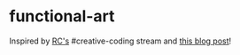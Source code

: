 # functional-art

Inspired by [RC's](tab:https://recurse.com/about) #creative-coding stream and [this blog post](tab:https://paytonturnage.com/writing/generating-art-with-haskell/#render-monad)! 
